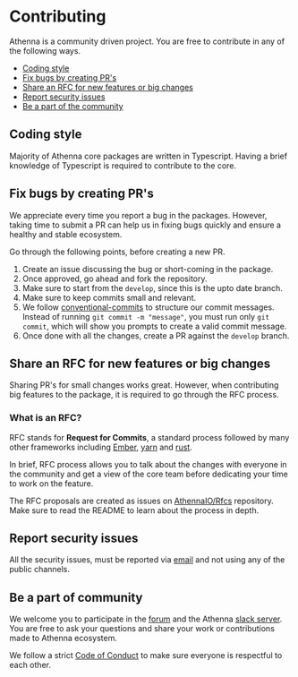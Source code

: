 # Contributing

Athenna is a community driven project. You are free to contribute in any of the following ways.

- [Coding style](coding-style)
- [Fix bugs by creating PR's](fix-bugs-by-creating-prs)
- [Share an RFC for new features or big changes](share-an-rfc-for-new-features-or-big-changes)
- [Report security issues](report-security-issues)
- [Be a part of the community](be-a-part-of-community)

## Coding style

Majority of Athenna core packages are written in Typescript. Having a brief knowledge of Typescript is required to
contribute to the core.

## Fix bugs by creating PR's

We appreciate every time you report a bug in the packages. However, taking time to submit a PR can help us in fixing
bugs quickly and ensure a healthy and stable ecosystem.

Go through the following points, before creating a new PR.

1. Create an issue discussing the bug or short-coming in the package.
2. Once approved, go ahead and fork the repository.
3. Make sure to start from the `develop`, since this is the upto date branch.
4. Make sure to keep commits small and relevant.
5. We follow [conventional-commits](https://github.com/conventional-changelog/conventional-changelog) to structure our
   commit messages. Instead of running `git commit -m "message"`, you must run only `git commit`, which will show you
   prompts to create a valid commit message.
6. Once done with all the changes, create a PR against the `develop` branch.

## Share an RFC for new features or big changes

Sharing PR's for small changes works great. However, when contributing big features to the package, it is required to go
through the RFC process.

### What is an RFC?

RFC stands for **Request for Commits**, a standard process followed by many other frameworks
including [Ember](https://github.com/emberjs/rfcs), [yarn](https://github.com/yarnpkg/rfcs)
and [rust](https://github.com/rust-lang/rfcs).

In brief, RFC process allows you to talk about the changes with everyone in the community and get a view of the core
team before dedicating your time to work on the feature.

The RFC proposals are created as issues on [AthennaIO/Rfcs](https://github.com/AthennaIO/Rfcs) repository. Make sure to read the
README to learn about the process in depth.

## Report security issues

All the security issues, must be reported via [email](mailto:lenon@athenna.io) and not using any of the public
channels.

## Be a part of community

We welcome you to participate in the [forum](https://forum.athenna.io/) and the Athenna [slack server](https://join.slack.com/t/athenna-workspace/shared_invite/zt-12m729t01-qv7iD0eFdyQWS9mhSfCSmQ). You are free to ask your questions and share your work or
contributions made to Athenna ecosystem.

We follow a strict [Code of Conduct](https://athenna.io/community-guidelines) to make sure everyone is respectful to
each other.
